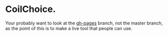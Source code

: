 # CoilChoice.

Your probably want to look at the [gh-pages](https://github.com/PIFAH/CoilChoice/blob/gh-pages/README.md) branch, not the master branch, as the point of this is to make a live tool that people can use.
